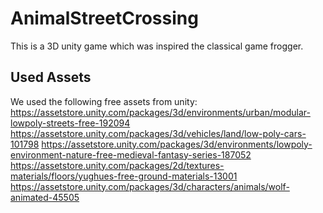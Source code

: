 # AnimalStreetCrossing
This is a 3D unity game which was inspired the classical game frogger.

## Used Assets
We used the following free assets from unity:
https://assetstore.unity.com/packages/3d/environments/urban/modular-lowpoly-streets-free-192094
https://assetstore.unity.com/packages/3d/vehicles/land/low-poly-cars-101798
https://assetstore.unity.com/packages/3d/environments/lowpoly-environment-nature-free-medieval-fantasy-series-187052
https://assetstore.unity.com/packages/2d/textures-materials/floors/yughues-free-ground-materials-13001
https://assetstore.unity.com/packages/3d/characters/animals/wolf-animated-45505
